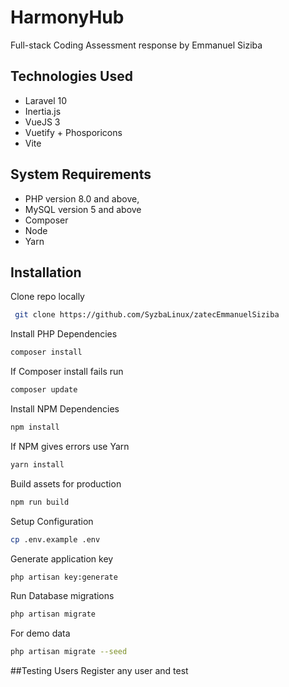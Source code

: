 # HarmonyHub

Full-stack Coding Assessment response by Emmanuel Siziba
 
## Technologies Used

- Laravel 10
- Inertia.js
- VueJS 3
- Vuetify + Phosporicons
- Vite

## System Requirements
- PHP version 8.0 and above,
- MySQL version 5 and above
- Composer
- Node
- Yarn


## Installation

Clone repo locally
```bash
 git clone https://github.com/SyzbaLinux/zatecEmmanuelSiziba
```

Install PHP Dependencies

```bash
composer install 
```

If Composer install fails run

```bash
composer update
```

Install NPM Dependencies

```bash
npm install
```

If NPM gives errors use Yarn

```bash
yarn install
```

Build assets for production

```bash
npm run build
```

Setup Configuration

```bash
cp .env.example .env
```

Generate application key

```bash
php artisan key:generate
```

Run Database migrations

```bash
php artisan migrate
```

For demo data
```bash
php artisan migrate --seed
```

##Testing Users
Register any user and test
